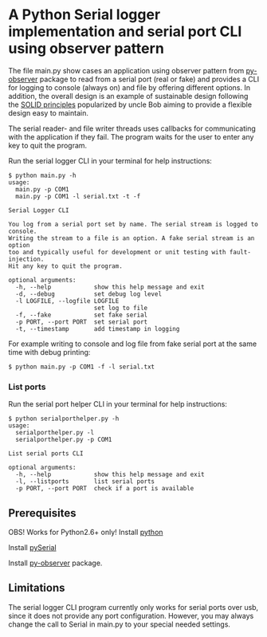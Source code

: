 # A Python Serial logger implementation and serial port CLI using observer pattern
The file main.py show cases an application using observer pattern from [py-observer](https://github.com/FrederikBjorne/python-observer) package to
read from a serial port (real or fake) and provides a CLI for logging to console (always on) and
file by offering different options. In addition, the overall design is an example of sustainable
design following the [SOLID principles](https://en.wikipedia.org/wiki/SOLID) popularized by uncle Bob aiming to provide
a flexible design easy to maintain.

The serial reader- and file writer threads uses callbacks for communicating with the application
if they fail. The program waits for the user to enter any key to quit the program.

Run the serial logger CLI in your terminal for help instructions:
```console
$ python main.py -h
usage: 
  main.py -p COM1
  main.py -p COM1 -l serial.txt -t -f

Serial Logger CLI

You log from a serial port set by name. The serial stream is logged to console.
Writing the stream to a file is an option. A fake serial stream is an option
too and typically useful for development or unit testing with fault-injection.
Hit any key to quit the program.

optional arguments:
  -h, --help            show this help message and exit
  -d, --debug           set debug log level
  -l LOGFILE, --logfile LOGFILE
                        set log to file
  -f, --fake            set fake serial
  -p PORT, --port PORT  set serial port
  -t, --timestamp       add timestamp in logging
```

For example writing to console and log file from fake serial port at the same time with debug printing:
```console
$ python main.py -p COM1 -f -l serial.txt
```

### List ports
Run the serial port helper CLI in your terminal for help instructions:
```console
$ python serialporthelper.py -h
usage: 
  serialporthelper.py -l
  serialporthelper.py -p COM1

List serial ports CLI

optional arguments:
  -h, --help            show this help message and exit
  -l, --listports       list serial ports
  -p PORT, --port PORT  check if a port is available
```

## Prerequisites

OBS! Works for Python2.6+ only!
Install [python](https://www.python.org/downloads/)

Install [pySerial](https://github.com/pyserial/pyserial)

Install [py-observer](https://github.com/FrederikBjorne/python-observer) package.

## Limitations
The serial logger CLI program currently only works for serial ports over usb, since it does not provide
any port configuration. However, you may always change the call to Serial in main.py to your special
needed settings.
